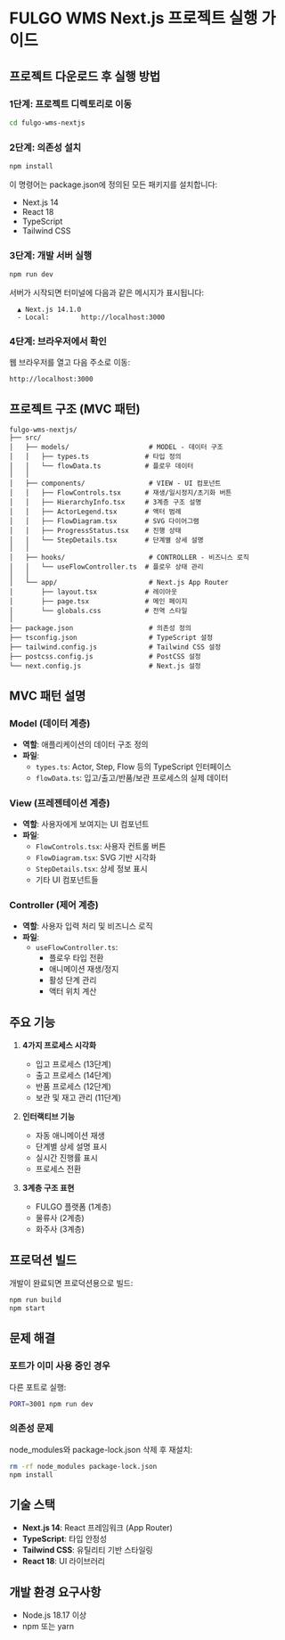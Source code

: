 # FULGO WMS Next.js 프로젝트 실행 가이드

## 프로젝트 다운로드 후 실행 방법

### 1단계: 프로젝트 디렉토리로 이동
```bash
cd fulgo-wms-nextjs
```

### 2단계: 의존성 설치
```bash
npm install
```

이 명령어는 package.json에 정의된 모든 패키지를 설치합니다:
- Next.js 14
- React 18
- TypeScript
- Tailwind CSS

### 3단계: 개발 서버 실행
```bash
npm run dev
```

서버가 시작되면 터미널에 다음과 같은 메시지가 표시됩니다:
```
  ▲ Next.js 14.1.0
  - Local:        http://localhost:3000
```

### 4단계: 브라우저에서 확인
웹 브라우저를 열고 다음 주소로 이동:
```
http://localhost:3000
```

## 프로젝트 구조 (MVC 패턴)

```
fulgo-wms-nextjs/
├── src/
│   ├── models/                    # MODEL - 데이터 구조
│   │   ├── types.ts              # 타입 정의
│   │   └── flowData.ts           # 플로우 데이터
│   │
│   ├── components/                # VIEW - UI 컴포넌트
│   │   ├── FlowControls.tsx      # 재생/일시정지/초기화 버튼
│   │   ├── HierarchyInfo.tsx     # 3계층 구조 설명
│   │   ├── ActorLegend.tsx       # 액터 범례
│   │   ├── FlowDiagram.tsx       # SVG 다이어그램
│   │   ├── ProgressStatus.tsx    # 진행 상태
│   │   └── StepDetails.tsx       # 단계별 상세 설명
│   │
│   ├── hooks/                     # CONTROLLER - 비즈니스 로직
│   │   └── useFlowController.ts  # 플로우 상태 관리
│   │
│   └── app/                       # Next.js App Router
│       ├── layout.tsx            # 레이아웃
│       ├── page.tsx              # 메인 페이지
│       └── globals.css           # 전역 스타일
│
├── package.json                   # 의존성 정의
├── tsconfig.json                  # TypeScript 설정
├── tailwind.config.js             # Tailwind CSS 설정
├── postcss.config.js              # PostCSS 설정
└── next.config.js                 # Next.js 설정
```

## MVC 패턴 설명

### Model (데이터 계층)
- **역할**: 애플리케이션의 데이터 구조 정의
- **파일**:
  - `types.ts`: Actor, Step, Flow 등의 TypeScript 인터페이스
  - `flowData.ts`: 입고/출고/반품/보관 프로세스의 실제 데이터

### View (프레젠테이션 계층)
- **역할**: 사용자에게 보여지는 UI 컴포넌트
- **파일**: 
  - `FlowControls.tsx`: 사용자 컨트롤 버튼
  - `FlowDiagram.tsx`: SVG 기반 시각화
  - `StepDetails.tsx`: 상세 정보 표시
  - 기타 UI 컴포넌트들

### Controller (제어 계층)
- **역할**: 사용자 입력 처리 및 비즈니스 로직
- **파일**:
  - `useFlowController.ts`: 
    - 플로우 타입 전환
    - 애니메이션 재생/정지
    - 활성 단계 관리
    - 액터 위치 계산

## 주요 기능

1. **4가지 프로세스 시각화**
   - 입고 프로세스 (13단계)
   - 출고 프로세스 (14단계)
   - 반품 프로세스 (12단계)
   - 보관 및 재고 관리 (11단계)

2. **인터랙티브 기능**
   - 자동 애니메이션 재생
   - 단계별 상세 설명 표시
   - 실시간 진행률 표시
   - 프로세스 전환

3. **3계층 구조 표현**
   - FULGO 플랫폼 (1계층)
   - 물류사 (2계층)
   - 화주사 (3계층)

## 프로덕션 빌드

개발이 완료되면 프로덕션용으로 빌드:

```bash
npm run build
npm start
```

## 문제 해결

### 포트가 이미 사용 중인 경우
다른 포트로 실행:
```bash
PORT=3001 npm run dev
```

### 의존성 문제
node_modules와 package-lock.json 삭제 후 재설치:
```bash
rm -rf node_modules package-lock.json
npm install
```

## 기술 스택

- **Next.js 14**: React 프레임워크 (App Router)
- **TypeScript**: 타입 안정성
- **Tailwind CSS**: 유틸리티 기반 스타일링
- **React 18**: UI 라이브러리

## 개발 환경 요구사항

- Node.js 18.17 이상
- npm 또는 yarn

